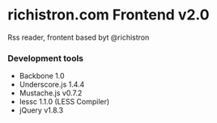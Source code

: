 richistron.com Frontend v2.0
===============================

Rss reader, frontent based byt @richistron

### Development tools
* Backbone 1.0
* Underscore.js 1.4.4
* Mustache.js  v0.7.2
* lessc 1.1.0 (LESS Compiler)
* jQuery v1.8.3